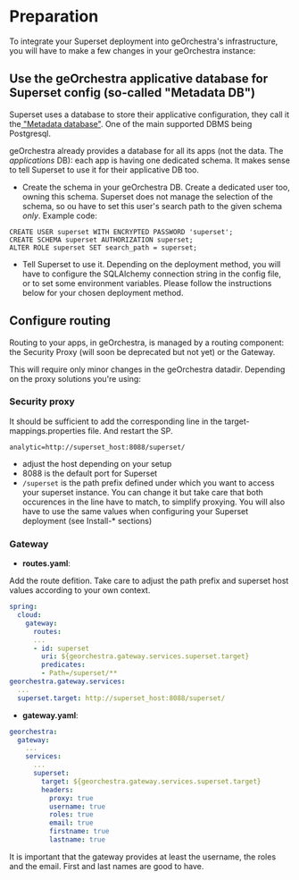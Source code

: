 # Preparation

To integrate your Superset deployment into geOrchestra's infrastructure, you will have to make a few changes in your geOrchestra instance:

## Use the geOrchestra applicative database for Superset config (so-called "Metadata DB")

Superset uses a database to store their applicative configuration, they call it the[ "Metadata database"](https://superset.apache.org/docs/installation/architecture#metadata-database). One of the main supported DBMS being Postgresql.

geOrchestra already provides a database for all its apps (not the data. The _applications_ DB): each app is having one dedicated schema. It makes sense to tell Superset to use it for their applicative DB too.

- Create the schema in your geOrchestra DB. Create a dedicated user too, owning this schema. Superset does not manage the selection of the schema, so ou have to set this user's search path to the given schema *only*. Example code:
```
CREATE USER superset WITH ENCRYPTED PASSWORD 'superset';
CREATE SCHEMA superset AUTHORIZATION superset;
ALTER ROLE superset SET search_path = superset;
```
- Tell Superset to use it. Depending on the deployment method, you will have to configure the SQLAlchemy connection string in the config file, or to set some environment variables. Please follow the instructions below for your chosen deployment method.

## Configure routing

Routing to your apps, in geOrchestra, is managed by a routing component: the Security Proxy (will soon be deprecated but not yet) or the Gateway.

This will require only minor changes in the geOrchestra datadir. Depending on the proxy solutions you're using: 

### Security proxy

It should be sufficient to add the corresponding line in the target-mappings.properties file. And restart the SP. 
```
analytic=http://superset_host:8088/superset/
```
- adjust the host depending on your setup
- 8088 is the default port for Superset
- `/superset` is the path prefix defined under which you want to access your superset instance. You can change it but take care that both occurences in the line have to match, to simplify proxying. You will also have to use the same values when configuring your Superset deployment (see Install-* sections)

### Gateway

 - **routes.yaml**:

Add the route defition. Take care to adjust the path prefix and superset host values according to your own context. 

```yaml
spring:
  cloud:
    gateway:
      routes:
      ...
      - id: superset
        uri: ${georchestra.gateway.services.superset.target}
        predicates:
        - Path=/superset/**
georchestra.gateway.services:
  ...
  superset.target: http://superset_host:8088/superset/
```

- **gateway.yaml**:
```yaml
georchestra:
  gateway:
    ...
    services:
      ...
      superset:
        target: ${georchestra.gateway.services.superset.target}
        headers:
          proxy: true
          username: true
          roles: true
          email: true
          firstname: true
          lastname: true
```
It is important that the gateway provides at least the username, the roles and the email. First and last names are good to have.